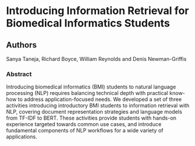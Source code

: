 # Introducing Information Retrieval for Biomedical Informatics Students

## Authors 

Sanya Taneja, Richard Boyce, William Reynolds and Denis Newman-Griffis

### Abstract

Introducing biomedical informatics (BMI) students to natural language processing (NLP) requires balancing technical depth with practical know-how to address application-focused needs. We developed a set of three activities introducing introductory BMI students to information retrieval with NLP, covering document representation strategies and language models from TF-IDF to BERT. These activities provide students with hands-on experience targeted towards common use cases, and introduce fundamental components of NLP workflows for a wide variety of applications.
